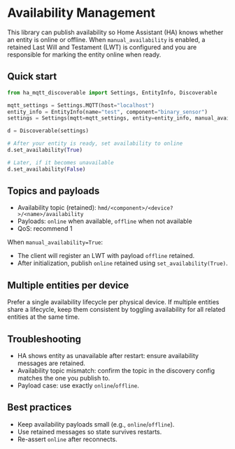 # Availability Management

This library can publish availability so Home Assistant (HA) knows whether an entity is online or offline. When `manual_availability` is enabled, a retained Last Will and Testament (LWT) is configured and you are responsible for marking the entity online when ready.

## Quick start

```py
from ha_mqtt_discoverable import Settings, EntityInfo, Discoverable

mqtt_settings = Settings.MQTT(host="localhost")
entity_info = EntityInfo(name="test", component="binary_sensor")
settings = Settings(mqtt=mqtt_settings, entity=entity_info, manual_availability=True)

d = Discoverable(settings)

# After your entity is ready, set availability to online
d.set_availability(True)

# Later, if it becomes unavailable
d.set_availability(False)
```

## Topics and payloads

- Availability topic (retained): `hmd/<component>/<device?>/<name>/availability`
- Payloads: `online` when available, `offline` when not available
- QoS: recommend 1

When `manual_availability=True`:
- The client will register an LWT with payload `offline` retained.
- After initialization, publish `online` retained using `set_availability(True)`.

## Multiple entities per device

Prefer a single availability lifecycle per physical device. If multiple entities share a lifecycle, keep them consistent by toggling availability for all related entities at the same time.

## Troubleshooting

- HA shows entity as unavailable after restart: ensure availability messages are retained.
- Availability topic mismatch: confirm the topic in the discovery config matches the one you publish to.
- Payload case: use exactly `online`/`offline`.

## Best practices

- Keep availability payloads small (e.g., `online`/`offline`).
- Use retained messages so state survives restarts.
- Re-assert `online` after reconnects.

